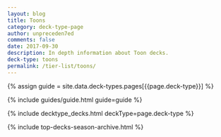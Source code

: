 ```yaml
---
layout: blog
title: Toons
category: deck-type-page
author: unpreceden7ed
comments: false
date: 2017-09-30
description: In depth information about Toon decks.
deck-type: toons
permalink: /tier-list/toons/
---
```


{% assign guide = site.data.deck-types.pages[{{page.deck-type}}] %}

{% include guides/guide.html guide=guide %}

{% include decktype_decks.html deckType=page.deck-type %}

{% include top-decks-season-archive.html %}